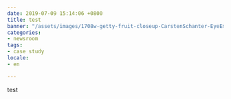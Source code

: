 ```yaml
---
date: 2019-07-09 15:14:06 +0800
title: test
banner: "/assets/images/1708w-getty-fruit-closeup-CarstenSchanter-EyeEm.jpg"
categories:
- newsroom
tags:
- case study
locale:
- en

---
```

test